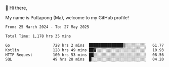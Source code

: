 👋 Hi there,

My name is Puttapong (Ma), welcome to my GitHub profile!

<!--START_SECTION:waka-->

```txt
From: 25 March 2024 - To: 27 May 2025

Total Time: 1,178 hrs 35 mins

Go                   728 hrs 2 mins  ███████████████▒░░░░░░░░░   61.77 %
Kotlin               128 hrs 49 mins ██▓░░░░░░░░░░░░░░░░░░░░░░   10.93 %
HTTP Request         100 hrs 53 mins ██░░░░░░░░░░░░░░░░░░░░░░░   08.56 %
SQL                  49 hrs 28 mins  █░░░░░░░░░░░░░░░░░░░░░░░░   04.20 %
```

<!--END_SECTION:waka-->

